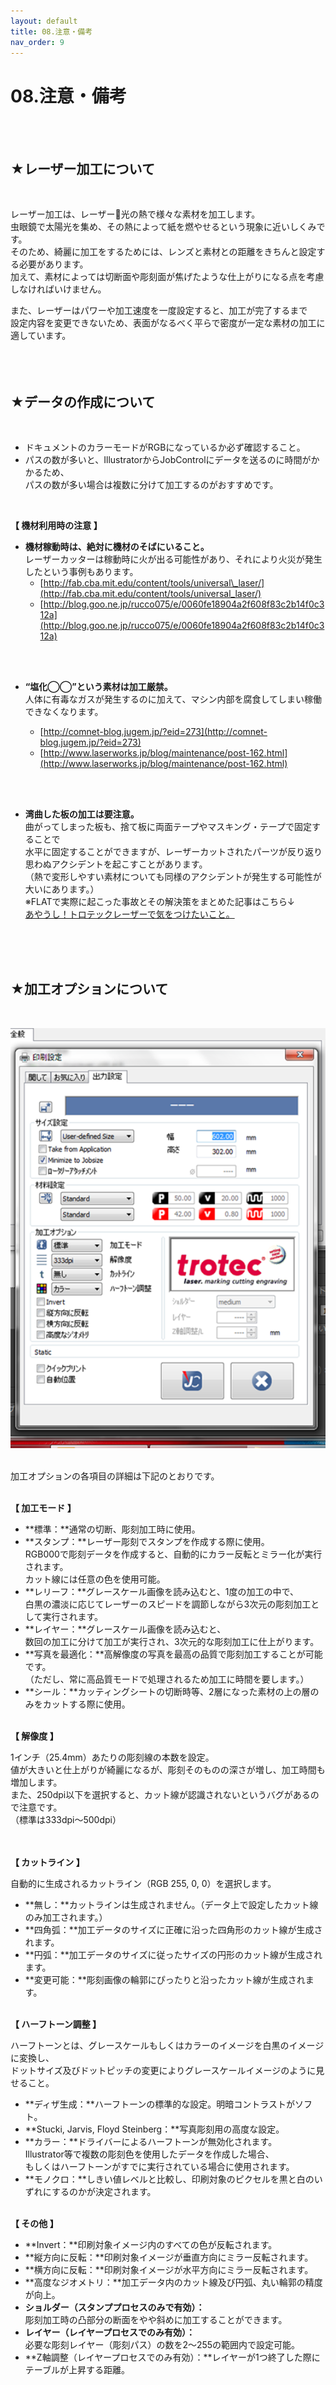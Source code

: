 ```yaml
---
layout: default
title: 08.注意・備考
nav_order: 9
---
```


# 08.注意・備考
<br><br>

## ★レーザー加工について
<br>

レーザー加工は、レーザー光の熱で様々な素材を加工します。<br>
虫眼鏡で太陽光を集め、その熱によって紙を燃やせるという現象に近いしくみです。<br>
そのため、綺麗に加工をするためには、レンズと素材との距離をきちんと設定する必要があります。<br>
加えて、素材によっては切断面や彫刻面が焦げたような仕上がりになる点を考慮しなければいけません。<br>

また、レーザーはパワーや加工速度を一度設定すると、加工が完了するまで<br>
設定内容を変更できないため、表面がなるべく平らで密度が一定な素材の加工に適しています。<br>
<br>
<br>
<br>

## ★データの作成について
<br>

* ドキュメントのカラーモードがRGBになっているか必ず確認すること。
* パスの数が多いと、IllustratorからJobControlにデータを送るのに時間がかかるため、<br>
パスの数が多い場合は複数に分けて加工するのがおすすめです。<br>
<br>

**【 機材利用時の注意 】**

* **​機材稼動時は、絶対に機材のそばにいること。**<br>
レーザーカッターは稼動時に火が出る可能性があり、それにより火災が発生したという事例もあります。
  * [http://fab.cba.mit.edu/content/tools/universal\_laser/](http://fab.cba.mit.edu/content/tools/universal_laser/)  
  * [http://blog.goo.ne.jp/rucco075/e/0060fe18904a2f608f83c2b14f0c312a](http://blog.goo.ne.jp/rucco075/e/0060fe18904a2f608f83c2b14f0c312a)
<br>
<br>

* **“塩化◯◯”という素材は加工厳禁。**<br>
人体に有毒なガスが発生するのに加えて、マシン内部を腐食してしまい稼働できなくなります。

  * [http://comnet-blog.jugem.jp/?eid=273](http://comnet-blog.jugem.jp/?eid=273)  
  * [http://www.laserworks.jp/blog/maintenance/post-162.html](http://www.laserworks.jp/blog/maintenance/post-162.html)
<br>
<br>

* **湾曲した板の加工は要注意。**<br>
  曲がってしまった板も、捨て板に両面テープやマスキング・テープで固定することで<br>
  水平に固定することができますが、レーザーカットされたパーツが反り返り<br>
  思わぬアクシデントを起こすことがあります。<br>
  （熱で変形しやすい素材についても同様のアクシデントが発生する可能性が大いにあります。）<br>
  ※FLATで実際に起こった事故とその解決策をまとめた記事はこちら↓<br>
  [あやうし！トロテックレーザーで気をつけたいこと。](https://fablabsendai-flat.com/trotec-tips01/)
<br>
<br>
<br>

## ★加工オプションについて
<br>

<img src="assets/08-1.png" width="520" alt="hi" class="inline"/><br>
<br>

加工オプションの各項目の詳細は下記のとおりです。<br><br>

**【 加工モード 】**

  * **標準：**通常の切断、彫刻加工時に使用。
  * **スタンプ：**レーザー彫刻でスタンプを作成する際に使用。<br>
  RGB000で彫刻データを作成すると、自動的にカラー反転とミラー化が実行されます。<br>
  カット線には任意の色を使用可能。
  * **レリーフ：**グレースケール画像を読み込むと、1度の加工の中で、<br>
  白黒の濃淡に応じてレーザーのスピードを調節しながら3次元の彫刻加工として実行されます。
  * **レイヤー：**グレースケール画像を読み込むと、<br>
  数回の加工に分けて加工が実行され、3次元的な彫刻加工に仕上がります。
  * **写真を最適化：**高解像度の写真を最高の品質で彫刻加工することが可能です。<br>
  （ただし、常に高品質モードで処理されるため加工に時間を要します。）
  * **シール：**カッティングシートの切断時等、2層になった素材の上の層のみをカットする際に使用。
<br><br>

**【 解像度 】**<br>

1インチ（25.4mm）あたりの彫刻線の本数を設定。<br>
値が大きいと仕上がりが綺麗になるが、彫刻そのものの深さが増し、加工時間も増加します。<br>
また、250dpi以下を選択すると、カット線が認識されないというバグがあるので注意です。<br>
（標準は333dpi〜500dpi）<br>
<br><br>

**【 カットライン 】**<br>

自動的に生成されるカットライン（RGB 255, 0, 0）を選択します。

  * **無し：**カットラインは生成されません。（データ上で設定したカット線のみ加工されます。）
  * **四角弧：**加工データのサイズに正確に沿った四角形のカット線が生成されます。
  * **円弧：**加工データのサイズに従ったサイズの円形のカット線が生成されます。
  * **変更可能：**彫刻画像の輪郭にぴったりと沿ったカット線が生成されます。
<br><br>

**【 ハーフトーン調整 】**<br>

ハーフトーンとは、グレースケールもしくはカラーのイメージを白黒のイメージに変換し、<br>
ドットサイズ及びドットピッチの変更によりグレースケールイメージのように見せること。  <br>
* **ディザ生成：**ハーフトーンの標準的な設定。明暗コントラストがソフト。
* **Stucki, Jarvis, Floyd Steinberg：**写真彫刻用の高度な設定。
* **カラー：**ドライバーによるハーフトーンが無効化されます。<br>
Illustrator等で複数の彫刻色を使用したデータを作成した場合、<br>
もしくはハーフトーンがすでに実行されている場合に使用されます。
* **モノクロ：**しきい値レベルと比較し、印刷対象のピクセルを黒と白のいずれにするのかが決定されます。
<br><br>

**【 その他 】**

* **Invert：**印刷対象イメージ内のすべての色が反転されます。
* **縦方向に反転：**印刷対象イメージが垂直方向にミラー反転されます。
* **横方向に反転：**印刷対象イメージが水平方向にミラー反転されます。
* **高度なジオメトリ：**加工データ内のカット線及び円弧、丸い輪郭の精度が向上。
* **ショルダー（スタンププロセスのみで有効）：**<br>
彫刻加工時の凸部分の断面をやや斜めに加工することができます。
* **レイヤー（レイヤープロセスでのみ有効）：**<br>
必要な彫刻レイヤー（彫刻パス）の数を2〜255の範囲内で設定可能。
* **Z軸調整（レイヤープロセスでのみ有効）：**レイヤーが1つ終了した際にテーブルが上昇する距離。
